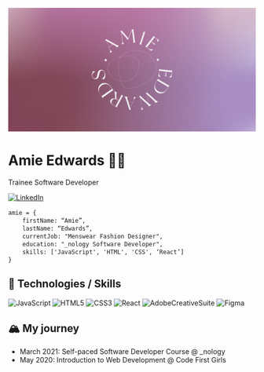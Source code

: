 ![](https://github.com/amiehannah/amiehannah/blob/main/Artboard%201.png)
# Amie Edwards 👩‍💻

Trainee Software Developer

<!-- [![LinkedIn](https://img.shields.io/badge/LinkedIn-AmieEdwards-blue)](https://www.linkedin.com/in/amie-edwards-70a19068/) -->
[![LinkedIn](https://img.shields.io/badge/-LinkedIn-0A66C2?logo=linkedin&logoColor=white&style=flat-square)](https://www.linkedin.com/in/amie-edwards-70a19068/)

```
amie = { 
	firstName: “Amie”,
	lastName: “Edwards”,
	currentJob: "Menswear Fashion Designer",
	education: "_nology Software Developer",
	skills: ['JavaScript', 'HTML', 'CSS', ‘React’]
}

```


## 🤖 Technologies / Skills
![JavaScript](https://img.shields.io/badge/-JavaScript-F7DF1E?logo=javascript&logoColor=white&style=flat-square&link=/) 
![HTML5](https://img.shields.io/badge/-HTML5-E34F26?logo=html5&logoColor=white&style=flat-square&link=/)
![CSS3](https://img.shields.io/badge/-CSS3-1572B6?logo=css3&logoColor=white&style=flat-square&link=/)
![React](https://img.shields.io/badge/-React-61DAFB?logo=react&logoColor=white&style=flat-square&link=/)
![AdobeCreativeSuite](https://img.shields.io/badge/-Adobe-FF0000?logo=adobe&logoColor=white&style=flat-square&link=/)
![Figma](https://img.shields.io/badge/-Figma-F24E1E?logo=figma&logoColor=white&style=flat-square&link=/)


## 🏔️ My journey 
- March 2021: Self-paced Software Developer Course @ _nology
- May 2020: Introduction to Web Development @ Code First Girls
